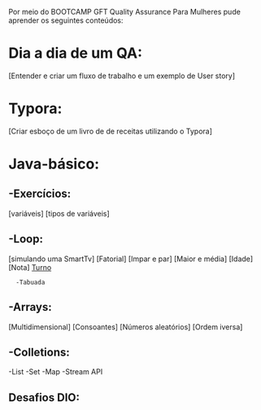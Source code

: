 Por meio do BOOTCAMP GFT Quality Assurance Para Mulheres pude aprender os seguintes conteúdos:

# **Dia a dia de um QA:**
[Entender e criar um fluxo de trabalho e um exemplo de User story]


# **Typora:**
[Criar esboço de um livro de de receitas utilizando o Typora]


# **Java-básico:**
## -Exercícios:
[variáveis]
[tipos de variáveis]

      
## -Loop: 
[simulando uma SmartTv]
[Fatorial]
[Impar e par]
[Maior e média]
[Idade]
[Nota]
[Turno](https://github.com/thaisconto/Bootcamp-QA/blob/main/qualSeuTurno.java)


      -Tabuada
## -Arrays: 
[Multidimensional]
[Consoantes]
[Números aleatórios]
[Ordem iversa]

## -Colletions:
-List
-Set
-Map
-Stream API

## **Desafios DIO:**
      
